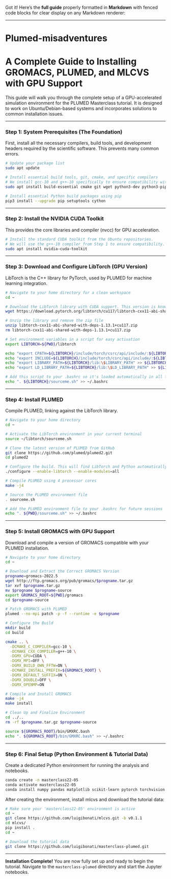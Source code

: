 Got it! Here’s the **full guide** properly formatted in **Markdown** with fenced code blocks for clear display on any Markdown renderer:

---

# Plumed-misadventures

# A Complete Guide to Installing GROMACS, PLUMED, and MLCVS with GPU Support

This guide will walk you through the complete setup of a GPU-accelerated simulation environment for the PLUMED Masterclass tutorial. It is designed to work on Ubuntu/Debian-based systems and incorporates solutions to common installation issues.

---

### Step 1: System Prerequisites (The Foundation)

First, install all the necessary compilers, build tools, and development headers required by the scientific software. This prevents many common errors.

```bash
# Update your package list
sudo apt update

# Install essential build tools, git, cmake, and specific compilers
# We install gcc-10 and g++-10 specifically to ensure compatibility with the CUDA Toolkit.
sudo apt install build-essential cmake git wget python3-dev python3-pip gcc-10 g++-10

# Install essential Python build packages using pip
pip3 install --upgrade pip setuptools cython
```

---

### Step 2: Install the NVIDIA CUDA Toolkit

This provides the core libraries and compiler (nvcc) for GPU acceleration.

```bash
# Install the standard CUDA toolkit from the Ubuntu repositories.
# We will use the g++-10 compiler from Step 1 to ensure compatibility.
sudo apt install nvidia-cuda-toolkit
```

---

### Step 3: Download and Configure LibTorch (GPU Version)

LibTorch is the C++ library for PyTorch, used by PLUMED for machine learning integration.

```bash
# Navigate to your home directory for a clean workspace
cd ~

# Download the LibTorch library with CUDA support. This version is known to be stable.
wget https://download.pytorch.org/libtorch/cu117/libtorch-cxx11-abi-shared-with-deps-1.13.1%2Bcu117.zip

# Unzip the library and remove the zip file
unzip libtorch-cxx11-abi-shared-with-deps-1.13.1+cu117.zip
rm libtorch-cxx11-abi-shared-with-deps-1.13.1+cu117.zip

# Set environment variables in a script for easy activation
export LIBTORCH=${PWD}/libtorch

echo "export CPATH=${LIBTORCH}/include/torch/csrc/api/include/:${LIBTORCH}/include/:${LIBTORCH}/include/torch:\$CPATH" > ${LIBTORCH}/sourceme.sh
echo "export INCLUDE=${LIBTORCH}/include/torch/csrc/api/include/:${LIBTORCH}/include/:${LIBTORCH}/include/torch:\$INCLUDE" >> ${LIBTORCH}/sourceme.sh
echo "export LIBRARY_PATH=${LIBTORCH}/lib:\$LIBRARY_PATH" >> ${LIBTORCH}/sourceme.sh
echo "export LD_LIBRARY_PATH=${LIBTORCH}/lib:\$LD_LIBRARY_PATH" >> ${LIBTORCH}/sourceme.sh

# Add this script to your .bashrc so it's loaded automatically in all future terminals
echo ". ${LIBTORCH}/sourceme.sh" >> ~/.bashrc
```

---

### Step 4: Install PLUMED

Compile PLUMED, linking against the LibTorch library.

```bash
# Navigate to your home directory
cd ~

# Activate the LibTorch environment in your current terminal
source ~/libtorch/sourceme.sh

# Clone the latest version of PLUMED from GitHub
git clone https://github.com/plumed/plumed2.git
cd plumed2

# Configure the build. This will find LibTorch and Python automatically.
./configure --enable-libtorch --enable-modules=all

# Compile PLUMED using 4 processor cores
make -j4

# Source the PLUMED environment file
. sourceme.sh

# Add the PLUMED environment file to your .bashrc for future sessions
echo ". ${PWD}/sourceme.sh" >> ~/.bashrc
```

---

### Step 5: Install GROMACS with GPU Support

Download and compile a version of GROMACS compatible with your PLUMED installation.

```bash
# Navigate to your home directory
cd ~

# Download and Extract the Correct GROMACS Version
progname=gromacs-2022.5
wget http://ftp.gromacs.org/pub/gromacs/$progname.tar.gz
tar xvf $progname.tar.gz
mv $progname $progname-source
export GROMACS_ROOT=${PWD}/gromacs
cd $progname-source

# Patch GROMACS with PLUMED
plumed --no-mpi patch -p -f --runtime -e $progname

# Configure the Build
mkdir build
cd build

cmake .. \
  -DCMAKE_C_COMPILER=gcc-10 \
  -DCMAKE_CXX_COMPILER=g++-10 \
  -DGMX_GPU=CUDA \
  -DGMX_MPI=OFF \
  -DGMX_BUILD_OWN_FFTW=ON \
  -DCMAKE_INSTALL_PREFIX=${GROMACS_ROOT} \
  -DGMX_DEFAULT_SUFFIX=ON \
  -DGMX_DOUBLE=OFF \
  -DGMX_OPENMP=ON

# Compile and Install GROMACS
make -j4
make install

# Clean Up and Finalize Environment
cd ../..
rm -rf $progname.tar.gz $progname-source

source ${GROMACS_ROOT}/bin/GMXRC.bash
echo ". ${GROMACS_ROOT}/bin/GMXRC.bash" >> ~/.bashrc
```

---

### Step 6: Final Setup (Python Environment & Tutorial Data)

Create a dedicated Python environment for running the analysis and notebooks.

```bash
conda create -n masterclass22-05
conda activate masterclass22-05
conda install numpy pandas matplotlib scikit-learn pytorch torchvision torchaudio -c pytorch -c conda-forge
```

After creating the environment, install mlcvs and download the tutorial data:

```bash
# Make sure your 'masterclass22-05' environment is active
cd ~
git clone https://github.com/luigibonati/mlcvs.git -b v0.1.1
cd mlcvs/
pip install .
cd ~

# Download the tutorial data
git clone https://github.com/luigibonati/masterclass-plumed.git
```

---

**Installation Complete!**
You are now fully set up and ready to begin the tutorial. Navigate to the `masterclass-plumed` directory and start the Jupyter notebooks.
